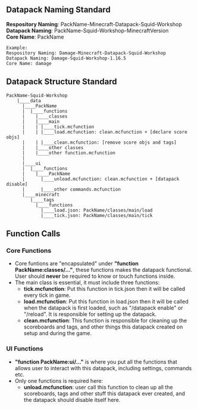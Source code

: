 
## Datapack Naming Standard
**Respository Naming**: PackName-Minecraft-Datapack-Squid-Workshop\
**Datapack Naming**: PackName-Squid-Workshop-MinecraftVersion\
**Core Name**: PackName

	Example:
	Respository Naming: Damage-Minecraft-Datapack-Squid-Workshop
	Datapack Naming: Damage-Squid-Workshop-1.16.5
	Core Name: damage


## Datapack Structure Standard

    PackName-Squid-Workshop
        |____data
          |____PackName
          |  |____functions
          |    |____classes
          |    |____main
          |    | |____tick.mcfunction
          |    | |____load.mcfunction: clean.mcfunction + [declare score objs]
          |    | |____clean.mcfunction: [remove score objs and tags]
          |    |____other classes
          |    |____other function.mcfunction
          |
          |____ui
          |  |____functions
          |    |____PackName
          |      |____unload.mcfunction: clean.mcfunction + [datapack disable]
          |      |____other commands.mcfunction
          |____minecraft
             |____tags
               |____functions
                 |____load.json: PackName/classes/main/load
                 |____tick.json: PackName/classes/main/tick

## Function Calls
### Core Functions
* Core funtions are "encapsulated" under **"function PackName:classes/..."**, these functions makes the datapack functional. User should **never** be required to know or touch functions inside.
* The main class is essential, it must include three functions: 
	*	**tick.mcfunction**: Put this function in tick.json then it will be called every tick in game.
	*	**load.mcfunction**: Put this function in load.json then it will be called when the datapack is first loaded, such as "/datapack enable" or "/reload". It is responsible for setting up the datapack.
	*	**clean.mcfunction**: This function is responsible for cleaning up the scoreboards and tags, and other things this datapack created on setup and during the game.
### UI Functions
*	**"function PackName:ui/..."** is where you put all the functions that allows user to interact with this datapack, including settings, commands etc.
*	Only one functions is required here: 
	* **unload.mcfunction**: user call this function to clean up all the scoreboards, tags and other stuff this datapack ever created, and the datapack should disable itself here.
	

